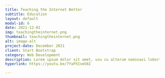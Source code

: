 ```yaml
---
title: Teaching the Internet Better
subtitle: Education
layout: default
modal-id: 6
date: 2021-12-01
img: teachingtheinternet.png
thumbnail: teachingtheinternet.png
alt: image-alt
project-date: December 2021
client: Start Bootstrap
category: Web Development
description: Lorem ipsum dolor sit amet, usu cu alterum nominavi lobortis. At duo novum diceret. Tantas apeirian vix et, usu sanctus postulant inciderint ut, populo diceret necessitatibus in vim. Cu eum dicam feugiat noluisse.
hyperlink: https://youtu.be/7YaFhIsmS6I

---
```

